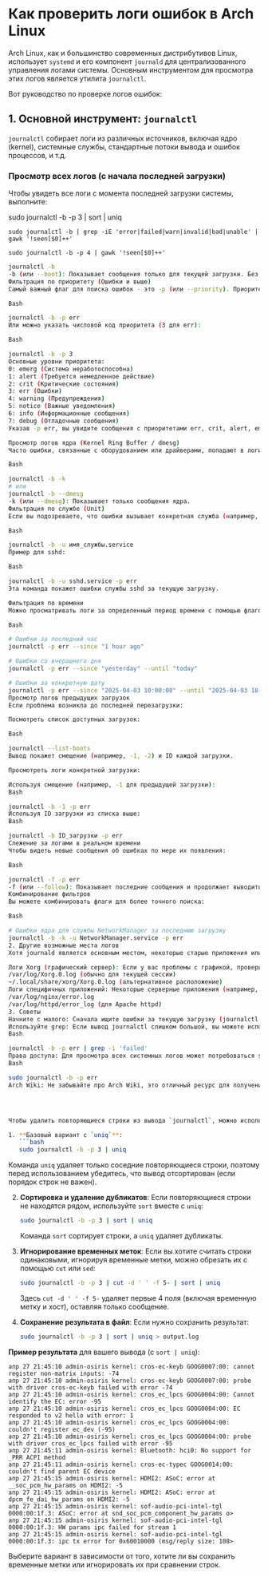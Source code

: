 # Как проверить логи ошибок в Arch Linux

Arch Linux, как и большинство современных дистрибутивов Linux, использует `systemd` и его компонент `journald` для централизованного управления логами системы. Основным инструментом для просмотра этих логов является утилита `journalctl`.

Вот руководство по проверке логов ошибок:

## 1. Основной инструмент: `journalctl`

`journalctl` собирает логи из различных источников, включая ядро (kernel), системные службы, стандартные потоки вывода и ошибок процессов, и т.д.

### Просмотр всех логов (с начала последней загрузки)

Чтобы увидеть все логи с момента последней загрузки системы, выполните:

sudo journalctl -b -p 3 | sort | uniq

```sudo journalctl -b | grep -iE 'error|failed|warn|invalid|bad|unable' | gawk '!seen[$0]++'```

```sudo journalctl -b -p 4 | gawk '!seen[$0]++'```
```bash
journalctl -b
-b (или --boot): Показывает сообщения только для текущей загрузки. Без этого флага journalctl покажет все сохраненные логи, что может быть очень много.
Фильтрация по приоритету (Ошибки и выше)
Самый важный флаг для поиска ошибок - это -p (или --priority). Приоритеты варьируются от 0 (emerg) до 7 (debug). Чтобы увидеть только ошибки и сообщения с более высоким приоритетом (critical, alert, emergency):

Bash

journalctl -b -p err
Или можно указать числовой код приоритета (3 для err):

Bash

journalctl -b -p 3
Основные уровни приоритета:
0: emerg (Система неработоспособна)
1: alert (Требуется немедленное действие)
2: crit (Критические состояния)
3: err (Ошибки)
4: warning (Предупреждения)
5: notice (Важные уведомления)
6: info (Информационные сообщения)
7: debug (Отладочные сообщения)
Указав -p err, вы увидите сообщения с приоритетами err, crit, alert, emerg.

Просмотр логов ядра (Kernel Ring Buffer / dmesg)
Часто ошибки, связанные с оборудованием или драйверами, попадают в логи ядра.

Bash

journalctl -b -k
# или
journalctl -b --dmesg
-k (или --dmesg): Показывает только сообщения ядра.
Фильтрация по службе (Unit)
Если вы подозреваете, что ошибки вызывает конкретная служба (например, sshd или nginx), вы можете отфильтровать логи для этой службы:

Bash

journalctl -b -u имя_службы.service
Пример для sshd:

Bash

journalctl -b -u sshd.service -p err
Эта команда покажет ошибки службы sshd за текущую загрузку.

Фильтрация по времени
Можно просматривать логи за определенный период времени с помощью флагов -S (--since) и -U (--until):

Bash

# Ошибки за последний час
journalctl -p err --since "1 hour ago"

# Ошибки со вчерашнего дня
journalctl -p err --since "yesterday" --until "today"

# Ошибки за конкретную дату
journalctl -p err --since "2025-04-03 10:00:00" --until "2025-04-03 18:00:00"
Просмотр логов предыдущих загрузок
Если проблема возникла до последней перезагрузки:

Посмотреть список доступных загрузок:

Bash

journalctl --list-boots
Вывод покажет смещение (например, -1, -2) и ID каждой загрузки.

Просмотреть логи конкретной загрузки:

Используя смещение (например, -1 для предыдущей загрузки):
Bash

journalctl -b -1 -p err
Используя ID загрузки из списка выше:
Bash

journalctl -b ID_загрузки -p err
Слежение за логами в реальном времени
Чтобы видеть новые сообщения об ошибках по мере их появления:

Bash

journalctl -f -p err
-f (или --follow): Показывает последние сообщения и продолжает выводить новые по мере их поступления (аналогично tail -f). Нажмите Ctrl+C, чтобы остановить.
Комбинирование фильтров
Вы можете комбинировать флаги для более точного поиска:

Bash

# Ошибки ядра для службы NetworkManager за последнюю загрузку
journalctl -b -k -u NetworkManager.service -p err
2. Другие возможные места логов
Хотя journald является основным местом, некоторые старые приложения или специфические конфигурации могут все еще писать логи в традиционные файлы в каталоге /var/log/.

Логи Xorg (графический сервер): Если у вас проблемы с графикой, проверьте:
/var/log/Xorg.0.log (обычно для текущей сессии)
~/.local/share/xorg/Xorg.0.log (альтернативное расположение)
Логи специфичных приложений: Некоторые серверные приложения (например, веб-серверы nginx, apache, базы данных postgresql, mariadb) могут иметь свои собственные файлы логов ошибок, часто в подкаталогах /var/log/, например:
/var/log/nginx/error.log
/var/log/httpd/error_log (для Apache httpd)
3. Советы
Начните с малого: Сначала ищите ошибки за текущую загрузку (journalctl -b -p err). Если ничего нет, расширяйте временной диапазон или смотрите предыдущие загрузки.
Используйте grep: Если вывод journalctl слишком большой, вы можете использовать grep для поиска по ключевым словам (хотя journalctl имеет мощные встроенные фильтры):
Bash

journalctl -b -p err | grep -i 'failed'
Права доступа: Для просмотра всех системных логов может потребоваться sudo или права root. journalctl без sudo часто показывает только логи текущего пользователя.
Bash

sudo journalctl -b -p err
Arch Wiki: Не забывайте про Arch Wiki, это отличный ресурс для получения более подробной информации о journalctl и логировании в Arch Linux.




Чтобы удалить повторяющиеся строки из вывода `journalctl`, можно использовать команду `uniq`. Вот несколько способов с использованием стандартных Unix-утилит:

1. **Базовый вариант с `uniq`**:
   ```bash
   sudo journalctl -b -p 3 | uniq
   ```
   Команда `uniq` удаляет только соседние повторяющиеся строки, поэтому перед использованием убедитесь, что вывод отсортирован (если порядок строк не важен).

2. **Сортировка и удаление дубликатов**:
   Если повторяющиеся строки не находятся рядом, используйте `sort` вместе с `uniq`:
   ```bash
   sudo journalctl -b -p 3 | sort | uniq
   ```
   Команда `sort` сортирует строки, а `uniq` удаляет дубликаты.

3. **Игнорирование временных меток**:
   Если вы хотите считать строки одинаковыми, игнорируя временные метки, можно обрезать их с помощью `cut` или `sed`:
   ```bash
   sudo journalctl -b -p 3 | cut -d ' ' -f 5- | sort | uniq
   ```
   Здесь `cut -d ' ' -f 5-` удаляет первые 4 поля (включая временную метку и хост), оставляя только сообщение.

4. **Сохранение результата в файл**:
   Если нужно сохранить результат:
   ```bash
   sudo journalctl -b -p 3 | sort | uniq > output.log
   ```

**Пример результата** для вашего вывода (с `sort | uniq`):
```
апр 27 21:45:10 admin-osiris kernel: cros-ec-keyb GOOG0007:00: cannot register non-matrix inputs: -74
апр 27 21:45:10 admin-osiris kernel: cros-ec-keyb GOOG0007:00: probe with driver cros-ec-keyb failed with error -74
апр 27 21:45:10 admin-osiris kernel: cros_ec_lpcs GOOG0004:00: Cannot identify the EC: error -95
апр 27 21:45:10 admin-osiris kernel: cros_ec_lpcs GOOG0004:00: EC responded to v2 hello with error: 1
апр 27 21:45:10 admin-osiris kernel: cros_ec_lpcs GOOG0004:00: couldn't register ec_dev (-95)
апр 27 21:45:10 admin-osiris kernel: cros_ec_lpcs GOOG0004:00: probe with driver cros_ec_lpcs failed with error -95
апр 27 21:45:11 admin-osiris kernel: Bluetooth: hci0: No support for _PRR ACPI method
апр 27 21:45:11 admin-osiris kernel: cros-ec-typec GOOG0014:00: couldn't find parent EC device
апр 27 21:45:15 admin-osiris kernel: HDMI2: ASoC: error at __soc_pcm_hw_params on HDMI2: -5
апр 27 21:45:15 admin-osiris kernel: HDMI2: ASoC: error at dpcm_fe_dai_hw_params on HDMI2: -5
апр 27 21:45:15 admin-osiris kernel: sof-audio-pci-intel-tgl 0000:00:1f.3: ASoC: error at snd_soc_pcm_component_hw_params o>
апр 27 21:45:15 admin-osiris kernel: sof-audio-pci-intel-tgl 0000:00:1f.3: HW params ipc failed for stream 1
апр 27 21:45:15 admin-osiris kernel: sof-audio-pci-intel-tgl 0000:00:1f.3: ipc tx error for 0x60010000 (msg/reply size: 108>
```

Выберите вариант в зависимости от того, хотите ли вы сохранить временные метки или игнорировать их при сравнении строк.
